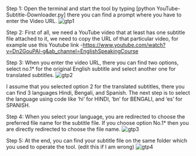 Step 1:
Open the terminal and start the tool by typing [python YouTube-Subtitle-Downloader.py] there you can find a prompt where you have to enter the Video URL.
![gtp1](https://user-images.githubusercontent.com/96106415/147880642-0154afb2-667f-49c7-9f3f-8e338e64d167.png)

Step 2:
First of all, we need a YouTube video that at least has one subtitle file attached to it, we need to copy the URL of that particular video, for example use this Youtube link -https://www.youtube.com/watch?v=Dn2GouPAl-g&ab_channel=EnglishSpeakingCourse 

Step 3:
When you enter the video URL, there you can find two options, select no.1* for the original English subtitle and select another one for translated subtitles.
![gtp2](https://user-images.githubusercontent.com/96106415/147880698-053905aa-e87c-45ad-8ab7-e2e6cb9220fa.png)

I assume that you selected option 2 for the translated subtitles, there you can find 3 languages Hindi, Bengali, and Spanish. The next step is to select the language using code like ‘hi’ for HINDI, ‘bn’ for BENGALI, and ‘es’ for SPANISH.

Step 4:
When you select your language, you are redirected to choose the preferred file name for the subtitle file.
If you choose option No.1* then you are directly redirected to choose the file name.
![gtp3](https://user-images.githubusercontent.com/96106415/147880717-ee928e0f-4258-4531-b828-05dcf9b8df6c.png)

Step 5:
At the end, you can find your subtitle file on the same folder which you used to operate the tool. (edit this if I am wrong)
![gtp4](https://user-images.githubusercontent.com/96106415/147880722-65ce5196-8427-4202-ae6a-57cd277da8c5.png)


